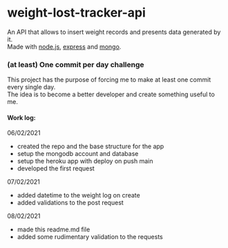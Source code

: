 # weight-lost-tracker-api
An API that allows to insert weight records and presents data generated by it.  
Made with [node.js], [express] and [mongo].

[node.js]: <https://nodejs.org/en/>
[express]: <https://expressjs.com/>
[mongo]: <https://www.mongodb.com/>

### (at least) One commit per day challenge
This project has the purpose of forcing me to make at least one commit every single day.  
The idea is to become a better developer and create something useful to me.

#### Work log:
06/02/2021
* created the repo and the base structure for the app
* setup the mongodb account and database
* setup the heroku app with deploy on push main
* developed the first request

07/02/2021
* added datetime to the weight log on create
* added validations to the post request

08/02/2021
* made this readme.md file
* added some rudimentary validation to the requests
